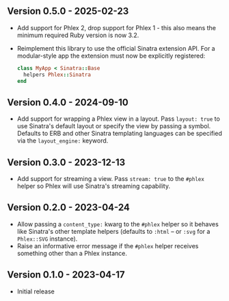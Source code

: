 ## Version 0.5.0 - 2025-02-23

- Add support for Phlex 2, drop support for Phlex 1 - this also means the minimum required Ruby version is now 3.2.
- Reimplement this library to use the official Sinatra extension API. For a modular-style app the extension must now be explicitly registered:

  ```ruby
  class MyApp < Sinatra::Base
    helpers Phlex::Sinatra
  end
  ```

## Version 0.4.0 - 2024-09-10

- Add support for wrapping a Phlex view in a layout. Pass `layout: true` to use Sinatra's default layout or specify the view by passing a symbol. Defaults to ERB and other Sinatra templating languages can be specified via the `layout_engine:` keyword.

## Version 0.3.0 - 2023-12-13

- Add support for streaming a view. Pass `stream: true` to the `#phlex` helper so Phlex will use Sinatra's streaming capability.

## Version 0.2.0 - 2023-04-24

- Allow passing a `content_type:` kwarg to the `#phlex` helper so it behaves like Sinatra's other template helpers (defaults to `:html` – or `:svg` for a `Phlex::SVG` instance).
- Raise an informative error message if the `#phlex` helper receives something other than a Phlex instance.

## Version 0.1.0 - 2023-04-17

- Initial release
